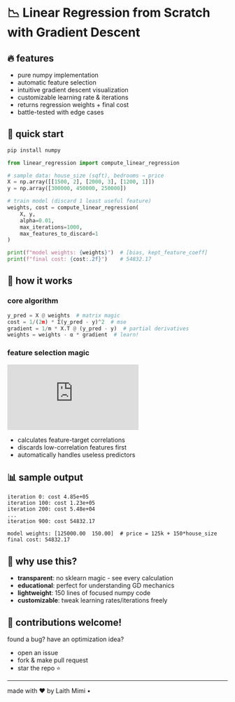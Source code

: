 # 📉 Linear Regression from Scratch with Gradient Descent

## 🔥 features
- pure numpy implementation
- automatic feature selection
- intuitive gradient descent visualization
- customizable learning rate & iterations
- returns regression weights + final cost
- battle-tested with edge cases

## 🚀 quick start
```bash
pip install numpy
```
```python
from linear_regression import compute_linear_regression

# sample data: house_size (sqft), bedrooms → price
X = np.array([[1500, 2], [2000, 3], [1200, 1]]) 
y = np.array([300000, 450000, 250000])

# train model (discard 1 least useful feature)
weights, cost = compute_linear_regression(
    X, y, 
    alpha=0.01, 
    max_iterations=1000,
    max_features_to_discard=1
)

print(f"model weights: {weights}")  # [bias, kept_feature_coeff]
print(f"final cost: {cost:.2f}")    # 54832.17
```

## 🧠 how it works
### core algorithm
```python
y_pred = X @ weights  # matrix magic
cost = 1/(2m) * Σ(y_pred - y)^2  # mse
gradient = 1/m * X.T @ (y_pred - y)  # partial derivatives
weights = weights - α * gradient  # learn!
```

### feature selection magic
![](https://latex.codecogs.com/png.latex?%5Cdpi%7B120%7D%20%5Cbg_white%20%5Clarge%20%5Ctext%7Bkeep%20features%20with%7D%20%5C%2C%20%5Cmax%28%7C%5Crho%28X_i%2C%20y%29%7C%29)
- calculates feature-target correlations
- discards low-correlation features first
- automatically handles useless predictors

## 📊 sample output
```
iteration 0: cost 4.85e+05
iteration 100: cost 1.23e+05
iteration 200: cost 5.48e+04
...
iteration 900: cost 54832.17

model weights: [125000.00  150.00]  # price = 125k + 150*house_size
final cost: 54832.17
```

## 🤔 why use this?
- **transparent**: no sklearn magic - see every calculation
- **educational**: perfect for understanding GD mechanics
- **lightweight**: 150 lines of focused numpy code
- **customizable**: tweak learning rates/iterations freely


## 👥 contributions welcome!
found a bug? have an optimization idea? 
- open an issue
- fork & make pull request
- star the repo ⭐

---

made with ❤️ by Laith Mimi • 


